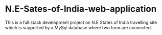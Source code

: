 # N.E-Sates-of-India-web-application

This is a full stack development project on N.E States of India travelling site which is supported by a MySql database where two form are connected. 
